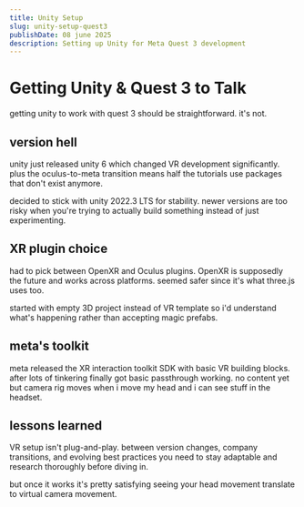```yaml
---
title: Unity Setup
slug: unity-setup-quest3
publishDate: 08 june 2025
description: Setting up Unity for Meta Quest 3 development
---
```


# Getting Unity & Quest 3 to Talk

getting unity to work with quest 3 should be straightforward. it's not.

## version hell

unity just released unity 6 which changed VR development significantly. plus the oculus-to-meta transition means half the tutorials use packages that don't exist anymore.

decided to stick with unity 2022.3 LTS for stability. newer versions are too risky when you're trying to actually build something instead of just experimenting.

## XR plugin choice

had to pick between OpenXR and Oculus plugins. OpenXR is supposedly the future and works across platforms. seemed safer since it's what three.js uses too.

started with empty 3D project instead of VR template so i'd understand what's happening rather than accepting magic prefabs.

## meta's toolkit

meta released the XR interaction toolkit SDK with basic VR building blocks. after lots of tinkering finally got basic passthrough working. no content yet but camera rig moves when i move my head and i can see stuff in the headset.



## lessons learned

VR setup isn't plug-and-play. between version changes, company transitions, and evolving best practices you need to stay adaptable and research thoroughly before diving in.

but once it works it's pretty satisfying seeing your head movement translate to virtual camera movement.